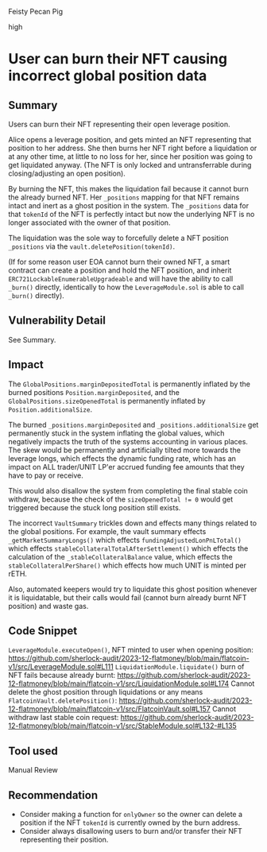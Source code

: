 Feisty Pecan Pig

high

# User can burn their NFT causing incorrect global position data

## Summary
Users can burn their NFT representing their open leverage position.

Alice opens a leverage position, and gets minted an NFT representing that position to her address. She then burns her NFT right before a liquidation or at any other time, at little to no loss for her, since her position was going to get liquidated anyway. (The NFT is only locked and untransferrable during closing/adjusting an open position). 

By burning the NFT, this makes the liquidation fail because it cannot burn the already burned NFT. Her `_positions` mapping for that NFT remains intact and inert as a ghost position in the system. The `_positions` data for that `tokenId` of the NFT is perfectly intact but now the underlying NFT is no longer associated with the owner of that position. 

The liquidation was the sole way to forcefully delete a NFT position `_positions` via the `vault.deletePosition(tokenId)`.

(If for some reason user EOA cannot burn their owned NFT, a smart contract can create a position and hold the NFT position, and inherit `ERC721LockableEnumerableUpgradeable` and will have the ability to call `_burn()` directly, identically to how the `LeverageModule.sol` is able to call `_burn()` directly).

## Vulnerability Detail
See Summary.

## Impact
The `GlobalPositions.marginDepositedTotal` is permanently inflated by the burned positions `Position.marginDeposited`, and the `GlobalPositions.sizeOpenedTotal` is permanently inflated by `Position.additionalSize`. 

The burned `_positions.marginDeposited` and `_positions.additionalSize` get permanently stuck in the system inflating the global values, which negatively impacts the truth of the systems accounting in various places. The skew would be permanently and artificially tilted more towards the leverage longs, which effects the dynamic funding rate, which has an impact on ALL trader/UNIT LP'er accrued funding fee amounts that they have to pay or receive.

This would also disallow the system from completing the final stable coin withdraw, because the check of the `sizeOpenedTotal != 0` would get triggered because the stuck long position still exists.

The incorrect `VaultSummary` trickles down and effects many things related to the global positions. For example, the vault summary effects `_getMarketSummaryLongs()` which effects `fundingAdjustedLonPnLTotal()` which effects `stableCollateralTotalAfterSettlement()` which effects the calculation of the `_stableCollateralBalance` value, which effects the `stableCollateralPerShare()` which effects how much UNIT is minted per rETH.

Also, automated keepers would try to liquidate this ghost position whenever it is liquidatable, but their calls would fail (cannot burn already burnt NFT position) and waste gas.

## Code Snippet
`LeverageModule.executeOpen()`, NFT minted to user when opening position: https://github.com/sherlock-audit/2023-12-flatmoney/blob/main/flatcoin-v1/src/LeverageModule.sol#L111
`LiquidationModule.liquidate()` burn of NFT fails because already burnt: https://github.com/sherlock-audit/2023-12-flatmoney/blob/main/flatcoin-v1/src/LiquidationModule.sol#L174
Cannot delete the ghost position through liquidations or any means `FlatcoinVault.deletePosition()`: https://github.com/sherlock-audit/2023-12-flatmoney/blob/main/flatcoin-v1/src/FlatcoinVault.sol#L157
Cannot withdraw last stable coin request: https://github.com/sherlock-audit/2023-12-flatmoney/blob/main/flatcoin-v1/src/StableModule.sol#L132-#L135


## Tool used
Manual Review

## Recommendation
* Consider making a function for `onlyOwner` so the owner can delete a position if the NFT `tokenId` is currently owned by the burn address.
* Consider always disallowing users to burn and/or transfer their NFT representing their position.